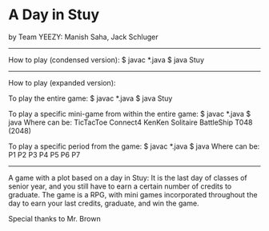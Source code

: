 # A Day in Stuy
by Team YEEZY: Manish Saha, Jack Schluger


*******
How to play (condensed version):
$ javac *.java
$ java Stuy

******
How to play (expanded version):

To play the entire game:
$ javac *.java
$ java Stuy

To play a specific mini-game from within the entire game:
$ javac *.java
$ java <game>
Where <game> can be:
      TicTacToe
      Connect4
      KenKen
      Solitaire
      BattleShip
      T048 (2048)

To play a specific period from the game:
$ javac *.java
$ java <period>
Where <period> can be:
      P1
      P2
      P3
      P4
      P5
      P6
      P7
******


A game with a plot based on a day in Stuy: It is the last day of classes of senior year, and you still have to earn a certain number of credits to graduate. The game is a RPG, with mini games incorporated throughout the day to earn your last credits, graduate, and win the game.

Special thanks to Mr. Brown
